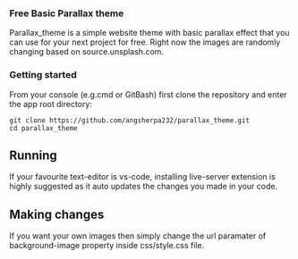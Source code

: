 ### Free Basic Parallax theme

Parallax_theme is a simple website theme with basic parallax effect that you can use for your next project for free. Right now the images are randomly changing based on source.unsplash.com.

### Getting started

From your console (e.g.cmd or GitBash) first clone the repository and enter the app root directory:

``` 
git clone https://github.com/angsherpa232/parallax_theme.git
cd parallax_theme
```

## Running

If your favourite text-editor is vs-code, installing live-server extension is highly suggested as it auto updates the changes you made in your code.

## Making changes

If you want your own images then simply change the url paramater of background-image property inside css/style.css file.

